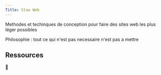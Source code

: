 ```yaml
---
Title: Slow Web
---
```


Methodes et techinques de conception pour faire des sites web les plus léger possibles

Philosophie : tout ce qui n'est pas necessaire n'est pas a mettre

## Ressources
🚧
